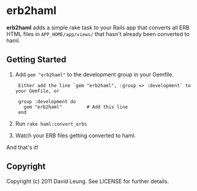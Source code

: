 erb2haml
========
**erb2haml** adds a simple rake task to your Rails app that converts all ERB HTML files in `APP_HOME/app/views/` that hasn't already been converted to haml.

Getting Started
---------------

1. Add `gem "erb2haml"` to the development group in your Gemfile.
    
        Either add the line `gem "erb2haml", :group => :development` to your Gemfile, or

        group :development do
          gem "erb2haml"         # Add this line
        end

2. Run `rake haml:convert_erbs`
3. Watch your ERB files getting converted to haml.

And that's it!

Copyright
---------
Copyright (c) 2011 David Leung. See LICENSE for further details.

